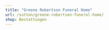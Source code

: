 ```yaml
---
title: "Greene Robertson Funeral Home"
url: /sutton/greene-robertson-funeral-home/
shop: Bestattungen
---
```

